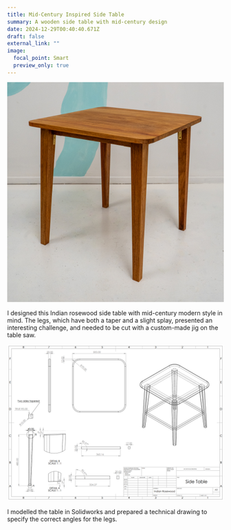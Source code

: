 ```yaml
---
title: Mid-Century Inspired Side Table
summary: A wooden side table with mid-century design
date: 2024-12-29T00:40:40.671Z
draft: false
external_link: ""
image:
  focal_point: Smart
  preview_only: true
---
```


![photo of table](featured.png "table")

I designed this Indian rosewood side table with mid-century modern style in mind. The legs, which have both a taper and a slight splay, presented an interesting challenge, and needed to be cut with a custom-made jig on the table saw.

![technical drawing of table](table_technical_drawing.png "table technical drawing")

I modelled the table in Solidworks and prepared a technical drawing to specify the correct angles for the legs.